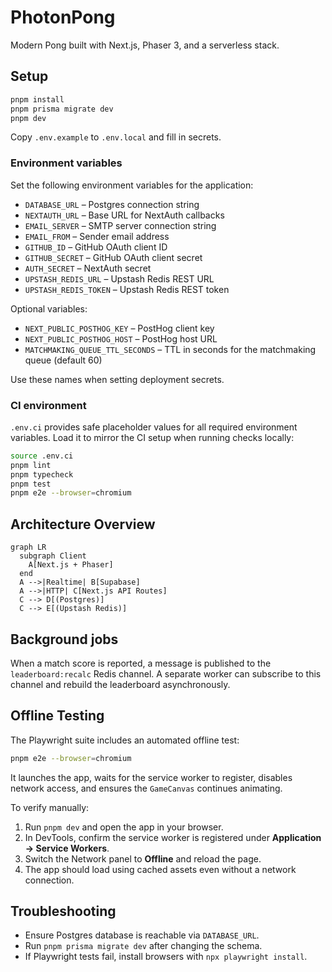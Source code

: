 # PhotonPong

Modern Pong built with Next.js, Phaser 3, and a serverless stack.

## Setup

```bash
pnpm install
pnpm prisma migrate dev
pnpm dev
```

Copy `.env.example` to `.env.local` and fill in secrets.

### Environment variables

Set the following environment variables for the application:

- `DATABASE_URL` – Postgres connection string
- `NEXTAUTH_URL` – Base URL for NextAuth callbacks
- `EMAIL_SERVER` – SMTP server connection string
- `EMAIL_FROM` – Sender email address
- `GITHUB_ID` – GitHub OAuth client ID
- `GITHUB_SECRET` – GitHub OAuth client secret
- `AUTH_SECRET` – NextAuth secret
- `UPSTASH_REDIS_URL` – Upstash Redis REST URL
- `UPSTASH_REDIS_TOKEN` – Upstash Redis REST token

Optional variables:

- `NEXT_PUBLIC_POSTHOG_KEY` – PostHog client key
- `NEXT_PUBLIC_POSTHOG_HOST` – PostHog host URL
- `MATCHMAKING_QUEUE_TTL_SECONDS` – TTL in seconds for the matchmaking queue (default 60)

Use these names when setting deployment secrets.

### CI environment

`.env.ci` provides safe placeholder values for all required environment variables. Load it to mirror the CI setup when running checks locally:

```bash
source .env.ci
pnpm lint
pnpm typecheck
pnpm test
pnpm e2e --browser=chromium
```

## Architecture Overview

```mermaid
graph LR
  subgraph Client
    A[Next.js + Phaser]
  end
  A -->|Realtime| B[Supabase]
  A -->|HTTP| C[Next.js API Routes]
  C --> D[(Postgres)]
  C --> E[(Upstash Redis)]
```

## Background jobs

When a match score is reported, a message is published to the `leaderboard:recalc`
Redis channel. A separate worker can subscribe to this channel and rebuild the
leaderboard asynchronously.

## Offline Testing

The Playwright suite includes an automated offline test:

```bash
pnpm e2e --browser=chromium
```

It launches the app, waits for the service worker to register, disables
network access, and ensures the `GameCanvas` continues animating.

To verify manually:

1. Run `pnpm dev` and open the app in your browser.
2. In DevTools, confirm the service worker is registered under **Application → Service Workers**.
3. Switch the Network panel to **Offline** and reload the page.
4. The app should load using cached assets even without a network connection.

## Troubleshooting

- Ensure Postgres database is reachable via `DATABASE_URL`.
- Run `pnpm prisma migrate dev` after changing the schema.
- If Playwright tests fail, install browsers with `npx playwright install`.

